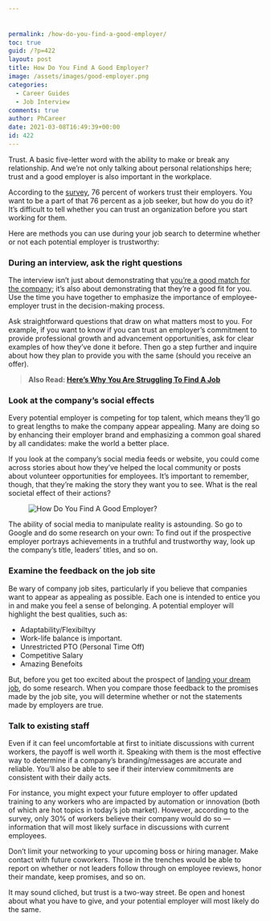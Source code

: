 ```yaml
---


permalink: /how-do-you-find-a-good-employer/
toc: true
guid: /?p=422
layout: post
title: How Do You Find A Good Employer?
image: /assets/images/good-employer.png
categories:
  - Career Guides
  - Job Interview
comments: true
author: PhCareer
date: 2021-03-08T16:49:39+00:00
id: 422
---
```

Trust. A basic five-letter word with the ability to make or break any relationship. And we&#8217;re not only talking about personal relationships here; trust and a good employer is also important in the workplace.

According to the [survey](https://www.edelman.com/sites/g/files/aatuss191/files/2020-01/2020%20Edelman%20Trust%20Barometer%20Global%20Report.pdf), 76 percent of workers trust their employers. You want to be a part of that 76 percent as a job seeker, but how do you do it? It&#8217;s difficult to tell whether you can trust an organization before you start working for them.

Here are methods you can use during your job search to determine whether or not each potential employer is trustworthy:

### **During an interview, ask the right questions**

The interview isn&#8217;t just about demonstrating that [you&#8217;re a good match for the company](/how-to-figure-out-if-you-are-right-for-the-job/); it&#8217;s also about demonstrating that they&#8217;re a good fit for you. Use the time you have together to emphasize the importance of employee-employer trust in the decision-making process.

Ask straightforward questions that draw on what matters most to you. For example, if you want to know if you can trust an employer&#8217;s commitment to provide professional growth and advancement opportunities, ask for clear examples of how they&#8217;ve done it before. Then go a step further and inquire about how they plan to provide you with the same (should you receive an offer).

<blockquote class="wp-block-quote">
  <p>
    <strong>Also Read: <a href="/heres-why-you-are-struggling-to-find-a-job/">Here’s Why You Are Struggling To Find A Job</a></strong>
  </p>
</blockquote>

### **Look at the company&#8217;s social effects**

Every potential employer is competing for top talent, which means they&#8217;ll go to great lengths to make the company appear appealing. Many are doing so by enhancing their employer brand and emphasizing a common goal shared by all candidates: make the world a better place.

If you look at the company&#8217;s social media feeds or website, you could come across stories about how they&#8217;ve helped the local community or posts about volunteer opportunities for employees. It&#8217;s important to remember, though, that they&#8217;re making the story they want you to see. What is the real societal effect of their actions?


<figure class="wp-block-image size-large">

<img loading="lazy" width="745" height="445" src="/wp-content/uploads/2021/03/good-employer.jpg" alt="How Do You Find A Good Employer?" class="wp-image-423" srcset="/wp-content/uploads/2021/03/good-employer.jpg 745w, /wp-content/uploads/2021/03/good-employer-300x179.jpg 300w" sizes="(max-width: 745px) 100vw, 745px" /> </figure> 

The ability of social media to manipulate reality is astounding. So go to Google and do some research on your own: To find out if the prospective employer portrays achievements in a truthful and trustworthy way, look up the company&#8217;s title, leaders&#8217; titles, and so on.

### **Examine the feedback on the job site**

Be wary of company job sites, particularly if you believe that companies want to appear as appealing as possible. Each one is intended to entice you in and make you feel a sense of belonging. A potential employer will highlight the best qualities, such as:

  * Adaptability/Flexibiltyy
  * Work-life balance is important.
  * Unrestricted PTO (Personal Time Off)
  * Competitive Salary
  * Amazing Benefoits

But, before you get too excited about the prospect of [landing your dream job](/how-to-find-your-dream-job/), do some research. When you compare those feedback to the promises made by the job site, you will determine whether or not the statements made by employers are true.

### **Talk to existing staff**

Even if it can feel uncomfortable at first to initiate discussions with current workers, the payoff is well worth it. Speaking with them is the most effective way to determine if a company&#8217;s branding/messages are accurate and reliable. You&#8217;ll also be able to see if their interview commitments are consistent with their daily acts.

For instance, you might expect your future employer to offer updated training to any workers who are impacted by automation or innovation (both of which are hot topics in today&#8217;s job market). However, according to the survey, only 30% of workers believe their company would do so — information that will most likely surface in discussions with current employees.

Don&#8217;t limit your networking to your upcoming boss or hiring manager. Make contact with future coworkers. Those in the trenches would be able to report on whether or not leaders follow through on employee reviews, honor their mandate, keep promises, and so on.

It may sound cliched, but trust is a two-way street. Be open and honest about what you have to give, and your potential employer will most likely do the same.
